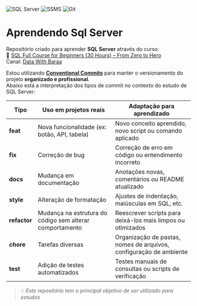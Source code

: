 ![SQL Server](https://img.shields.io/badge/SQL_Server-CC2927.svg?style=for-the-badge&logo=microsoftsqlserver&logoColor=white)
![SSMS](https://img.shields.io/badge/SQL_Server_Management_Studio_21-0078D7.svg?style=for-the-badge&logo=microsoft&logoColor=white)
![Git](https://img.shields.io/badge/Git-F05032.svg?style=for-the-badge&logo=Git&logoColor=white)

# Aprendendo Sql Server
Repositório criado para aprender **SQL Server** através do curso:  
🎥 [SQL Full Course for Beginners (30 Hours) – From Zero to Hero](https://www.youtube.com/watch?v=SSKVgrwhzus)  
Canal: [Data With Baraa](https://www.youtube.com/@DataWithBaraa)

Estou utilizando **[Conventional Commits](https://www.conventionalcommits.org/pt-br/v1.0.0)** para manter o versionamento do projeto **organizado e profissional**.  
Abaixo está a interpretação dos tipos de commit no contexto do estudo de SQL Server:

| Tipo | Uso em projetos reais | Adaptação para aprendizado |
|------|------------------------|-----------------------------|
| **feat** | Nova funcionalidade (ex: botão, API, tabela) | Novo conceito aprendido, novo script ou comando aplicado |
| **fix** | Correção de bug | Correção de erro em código ou entendimento incorreto |
| **docs** | Mudança em documentação | Anotações novas, comentários ou README atualizado |
| **style** | Alteração de formatação | Ajustes de indentação, maiúsculas em SQL, etc. |
| **refactor** | Mudança na estrutura do código sem alterar comportamento | Reescrever scripts para deixá-los mais limpos ou otimizados |
| **chore** | Tarefas diversas | Organização de pastas, nomes de arquivos, configuração de ambiente |
| **test** | Adição de testes automatizados | Testes manuais de consultas ou scripts de verificação |

> 💡 *Este repositório tem o principal objetivo de ser utilizado para estudos*
